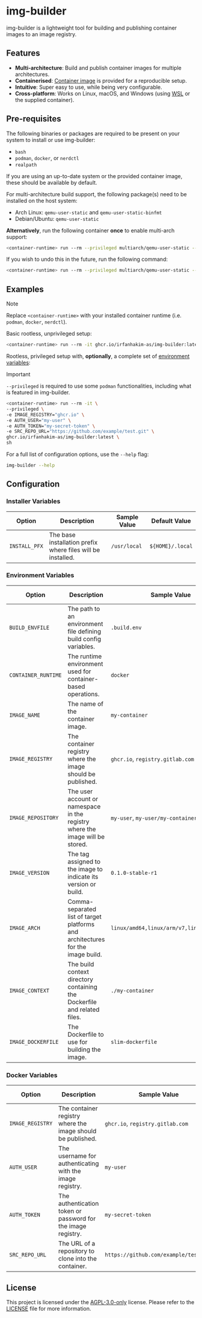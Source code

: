 # img-builder

img-builder is a lightweight tool for building and publishing container images to an image registry.

## Features

- **Multi-architecture**: Build and publish container images for multiple architectures.
- **Containerised**: [Container image](https://github.com/irfanhakim-as/img-builder/pkgs/container/img-builder) is provided for a reproducible setup.
- **Intuitive**: Super easy to use, while being very configurable.
- **Cross-platform**: Works on Linux, macOS, and Windows (using [WSL](https://learn.microsoft.com/en-us/windows/wsl/install) or the supplied container).

## Pre-requisites

The following binaries or packages are required to be present on your system to install or use img-builder:

- `bash`
- `podman`, `docker`, or `nerdctl`
- `realpath`

If you are using an up-to-date system or the provided container image, these should be available by default.

For multi-architecture build support, the following package(s) need to be installed on the host system:

- Arch Linux: `qemu-user-static` and `qemu-user-static-binfmt`
- Debian/Ubuntu: `qemu-user-static`

**Alternatively**, run the following container **once** to enable multi-arch support:

```sh
<container-runtime> run --rm --privileged multiarch/qemu-user-static --reset -p yes
```

If you wish to undo this in the future, run the following command:

```sh
<container-runtime> run --rm --privileged multiarch/qemu-user-static --reset -p no
```

## Examples

> [!NOTE]  
> Replace `<container-runtime>` with your installed container runtime (i.e. `podman`, `docker`, `nerdctl`).

Basic rootless, unprivileged setup:

```sh
<container-runtime> run --rm -it ghcr.io/irfanhakim-as/img-builder:latest sh
```

Rootless, privileged setup with, **optionally**, a complete set of [environment variables](#docker-variables):

> [!IMPORTANT]  
> `--privileged` is required to use some `podman` functionalities, including what is featured in img-builder.

```sh
<container-runtime> run --rm -it \
--privileged \
-e IMAGE_REGISTRY="ghcr.io" \
-e AUTH_USER="my-user" \
-e AUTH_TOKEN="my-secret-token" \
-e SRC_REPO_URL="https://github.com/example/test.git" \
ghcr.io/irfanhakim-as/img-builder:latest \
sh
```

For a full list of configuration options, use the `--help` flag:

```sh
img-builder --help
```

## Configuration

### Installer Variables

| **Option** | **Description** | **Sample Value** | **Default Value** |
| --- | --- | --- | --- |
| `INSTALL_PFX` | The base installation prefix where files will be installed. | `/usr/local` | `${HOME}/.local` |

### Environment Variables

| **Option** | **Description** | **Sample Value** | **Default Value** |
| --- | --- | --- | --- |
| `BUILD_ENVFILE` | The path to an environment file defining build config variables. | `.build.env` | - |
| `CONTAINER_RUNTIME` | The runtime environment used for container-based operations. | `docker` | `podman`, `docker`, or `nerdctl` |
| `IMAGE_NAME` | The name of the container image. | `my-container` | - |
| `IMAGE_REGISTRY` | The container registry where the image should be published. | `ghcr.io`, `registry.gitlab.com` | `docker.io` |
| `IMAGE_REPOSITORY` | The user account or namespace in the registry where the image will be stored. | `my-user`, `my-user/my-container` | - |
| `IMAGE_VERSION` | The tag assigned to the image to indicate its version or build. | `0.1.0-stable-r1` | `latest` |
| `IMAGE_ARCH` | Comma-separated list of target platforms and architectures for the image build. | `linux/amd64,linux/arm/v7,linux/arm64/v8` | `linux/amd64` |
| `IMAGE_CONTEXT` | The build context directory containing the Dockerfile and related files. | `./my-container` | `.` |
| `IMAGE_DOCKERFILE` | The Dockerfile to use for building the image. | `slim-dockerfile` | `Dockerfile` |

### Docker Variables

| **Option** | **Description** | **Sample Value** | **Default Value** |
| --- | --- | --- | --- |
| `IMAGE_REGISTRY` | The container registry where the image should be published. | `ghcr.io`, `registry.gitlab.com` | `docker.io` |
| `AUTH_USER` | The username for authenticating with the image registry. | `my-user` | - |
| `AUTH_TOKEN` | The authentication token or password for the image registry. | `my-secret-token` | - |
| `SRC_REPO_URL` | The URL of a repository to clone into the container. | `https://github.com/example/test.git` | - |

## License

This project is licensed under the [AGPL-3.0-only](https://choosealicense.com/licenses/agpl-3.0) license. Please refer to the [LICENSE](LICENSE) file for more information.
